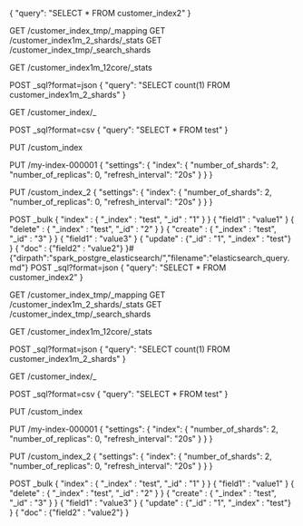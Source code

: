 {
  "query": "SELECT * FROM customer_index2"
}


GET /customer_index_tmp/_mapping
GET /customer_index1m_2_shards/_stats
GET /customer_index_tmp/_search_shards

GET /customer_index1m_12core/_stats


POST _sql?format=json
{
  "query": "SELECT count(1) FROM customer_index1m_2_shards"
}


GET /customer_index/_

POST _sql?format=csv
{
  "query": "SELECT * FROM test"
}

PUT /custom_index

PUT /my-index-000001
{
  "settings": {
    "index": {
      "number_of_shards": 2,  
      "number_of_replicas": 0,
      "refresh_interval": "20s"
    }
  }
}

PUT /custom_index_2
{
  "settings": {
    "index": {
      "number_of_shards": 2,  
      "number_of_replicas": 0,
      "refresh_interval": "20s"
    }
  }
}


POST _bulk
{ "index" : { "_index" : "test", "_id" : "1" } }
{ "field1" : "value1" }
{ "delete" : { "_index" : "test", "_id" : "2" } }
{ "create" : { "_index" : "test", "_id" : "3" } }
{ "field1" : "value3" }
{ "update" : {"_id" : "1", "_index" : "test"} }
{ "doc" : {"field2" : "value2"} }#{"dirpath":"spark_postgre_elasticsearch/","filename":"elasticsearch_query.md"}
POST _sql?format=json
{
  "query": "SELECT * FROM customer_index2"
}


GET /customer_index_tmp/_mapping
GET /customer_index1m_2_shards/_stats
GET /customer_index_tmp/_search_shards

GET /customer_index1m_12core/_stats


POST _sql?format=json
{
  "query": "SELECT count(1) FROM customer_index1m_2_shards"
}


GET /customer_index/_

POST _sql?format=csv
{
  "query": "SELECT * FROM test"
}

PUT /custom_index

PUT /my-index-000001
{
  "settings": {
    "index": {
      "number_of_shards": 2,  
      "number_of_replicas": 0,
      "refresh_interval": "20s"
    }
  }
}

PUT /custom_index_2
{
  "settings": {
    "index": {
      "number_of_shards": 2,  
      "number_of_replicas": 0,
      "refresh_interval": "20s"
    }
  }
}


POST _bulk
{ "index" : { "_index" : "test", "_id" : "1" } }
{ "field1" : "value1" }
{ "delete" : { "_index" : "test", "_id" : "2" } }
{ "create" : { "_index" : "test", "_id" : "3" } }
{ "field1" : "value3" }
{ "update" : {"_id" : "1", "_index" : "test"} }
{ "doc" : {"field2" : "value2"} }